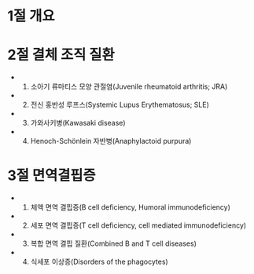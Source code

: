 # 1절 개요
# 2절 결체 조직 질환
- 1. 소아기 류마티스 모양 관절염(Juvenile rheumatoid arthritis; JRA)
- 2. 전신 홍반성 루프스(Systemic Lupus Erythematosus; SLE)
- 3. 가와사키병(Kawasaki disease)
- 4. Henoch-Schönlein 자반병(Anaphylactoid purpura)
# 3절 면역결핍증
- 1. 체액 면역 결핍증(B cell deficiency, Humoral immunodeficiency)
- 2. 세포 면역 결핍증(T cell deficiency, cell mediated immunodeficiency)
- 3. 복합 면역 결핍 질환(Combined B and T cell diseases)
- 4. 식세포 이상증(Disorders of the phagocytes)
